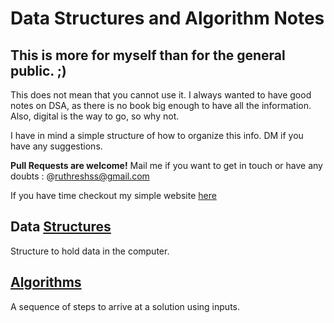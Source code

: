 # Data Structures and Algorithm Notes

## This is more for myself than for the general public. ;)
This does not mean that you cannot use it.
I always wanted to have good notes on DSA, as there is no book big enough to have all the information.
Also, digital is the way to go, so why not.

I have in mind a simple structure of how to organize this info. DM if you have any suggestions.

**Pull Requests are welcome!**
Mail me if you want to get in touch or have any doubts : @ruthreshss@gmail.com

If you have time checkout my simple website [here](http://ruthresh.in)

## Data [Structures](https://github.com/ruthresh1/dsaNotes/tree/dsaNotes-1/dataStructures)
Structure to hold data in the computer. 


## [Algorithms](https://github.com/ruthresh1/dsaNotes/tree/dsaNotes-1/algorithms)
A sequence of steps to arrive at a solution using inputs. 